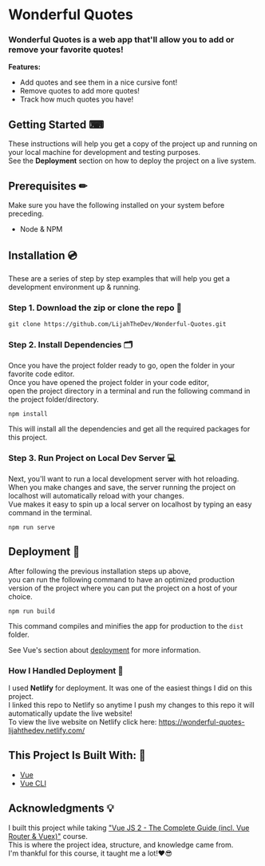 # Wonderful Quotes

### Wonderful Quotes is a web app that'll allow you to add or remove your favorite quotes! <br>

**Features:**
* Add quotes and see them in a nice cursive font!
* Remove quotes to add more quotes!
* Track how much quotes you have!

## Getting Started ⌨

These instructions will help you get a copy of the project up and running on your local machine for development and testing purposes.<br>
See the **Deployment** section on how to deploy the project on a live system.

## Prerequisites ✏

Make sure you have the following installed on your system before preceding.
* Node & NPM

## Installation 💿

These are a series of step by step examples that will help you get a development environment up & running.

### Step 1. Download the zip or clone the repo 💾

```
git clone https://github.com/LijahTheDev/Wonderful-Quotes.git
```

### Step 2. Install Dependencies 🗂

Once you have the project folder ready to go, open the folder in your favorite code editor.<br>
Once you have opened the project folder in your code editor,<br> 
open the project directory in a terminal and run the following command in the project folder/directory.

```
npm install
```
This will install all the dependencies and get all the required packages for this project.

### Step 3. Run Project on Local Dev Server 💻

Next, you'll want to run a local development server with hot reloading.<br> 
When you make changes and save, the server running the project on localhost will automatically reload with your changes.<br>
Vue makes it easy to spin up a local server on localhost by typing an easy command in the terminal.

```
npm run serve
```

## Deployment 📢
After following the previous installation steps up above,<br> 
you can run the following command to have an optimized production version of the project where you can put the project on a host of your choice.
```
npm run build
```
This command compiles and minifies the app for production to the `dist` folder.<br>

See Vue's section about [deployment](https://cli.vuejs.org/guide/deployment.html) for more information.

### How I Handled Deployment 🔌

I used **Netlify** for deployment. It was one of the easiest things I did on this project.<br> 
I linked this repo to Netlify so anytime I push my changes to this repo it will automatically update the live website!<br> 
To view the live website on Netlify click here: https://wonderful-quotes-lijahthedev.netlify.com/

## This Project Is Built With: 🔨
* [Vue](https://vuejs.org/)
* [Vue CLI](https://cli.vuejs.org/)

## Acknowledgments 💡

I built this project while taking ["Vue JS 2 - The Complete Guide (incl. Vue Router & Vuex)"](https://www.udemy.com/vuejs-2-the-complete-guide/learn/v4/overview) course.<br> 
This is where the project idea, structure, and knowledge came from.<br>
I'm thankful for this course, it taught me a lot!❤😎
